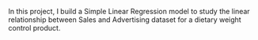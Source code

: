 In this project, I build a Simple Linear Regression model to study the linear relationship between Sales and Advertising dataset for a dietary weight control product.

